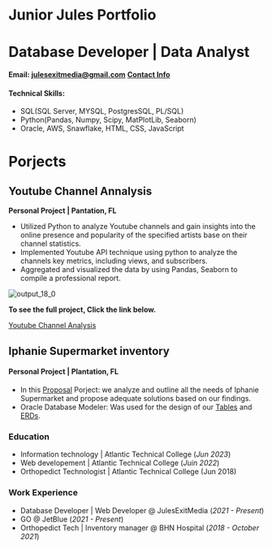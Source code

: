 # Junior Jules Portfolio
# Database Developer | Data Analyst
**Email: julesexitmedia@gmail.com**
**[Contact Info](linkedin.com/in/junior-jules-3055a2281)**

#### Technical Skills: 
- SQL(SQL Server, MYSQL, PostgresSQL, PL/SQL)
- Python(Pandas, Numpy, Scipy, MatPlotLib, Seaborn)
- Oracle, AWS, Snawflake, HTML, CSS, JavaScript

# Porjects
## Youtube Channel Annalysis
**Personal Project | Pantation, FL**
- Utilized Python to analyze Youtube channels and gain insights into the online presence and popularity of the specified artists base on their channel statistics.
- Implemented Youtube API technique using python to analyze the channels key metrics,  including views, and subscribers.
- Aggregated and visualized the data by using Pandas, Seaborn to compile a professional report.
  
![output_18_0](https://github.com/JulesEnterprises/jules-portfolio/assets/149686001/66f45b15-e86e-4cb4-9d23-2dc10262098e)

**To see the full project, Click the link below.**

[Youtube Channel Analysis](https://github.com/JulesEnterprises/Youtube_Channel_Analysis/blob/main/youtube_demo%20(3).ipynb)


## Iphanie Supermarket inventory
#### Personal Project | Plantation, FL
- In this [Proposal](https://github.com/JulesEnterprises/jules-portfolio/blob/main/assets/_Iphanie%20Super%20Market%20Proposal.pdf) Porject: we analyze and outline all the needs of Iphanie Supermarket and propose adequate solutions based on our findings.
- Oracle Database Modeler: Was used for the design of our [Tables](https://github.com/JulesEnterprises/jules-portfolio/blob/main/assets/Table_update.png) and [ERDs](https://github.com/JulesEnterprises/jules-portfolio/blob/main/assets/ERD_update.png).

### Education
- Information technology | Atlantic Technical College (_Jun 2023_)
- Web developement | Atlantic Technical College (_Juin 2022_)
- Orthopedict Technologist | Atlantic Technical College (Jun 2018)

### Work Experience
- Database Developer | Web Developer @ JulesExitMedia (_2021 - Present_)
- GO @ JetBlue (_2021 - Present_) <br/>
- Orthopedict Tech | Inventory manager @ BHN Hospital (_2018 - October 2021_)


